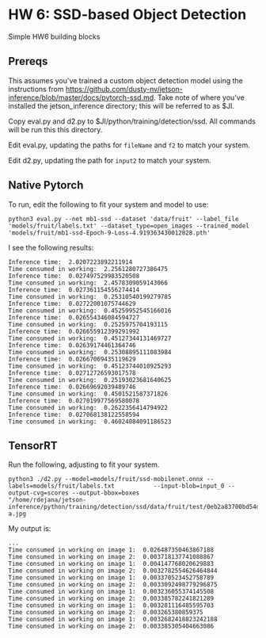 # HW 6: SSD-based Object Detection

Simple HW6 building blocks

## Prereqs
This assumes you've trained a custom object detection model using the instructions from https://github.com/dusty-nv/jetson-inference/blob/master/docs/pytorch-ssd.md.  Take note of where you've installed the jetson_inference directory; this will be referred to as $JI. 

Copy eval.py and d2.py to $JI/python/training/detection/ssd.  All commands will be run this this directory.

Edit eval.py, updating the paths for `fileName` and `f2` to match your system.

Edit d2.py, updating the path for `input2` to match your system.

## Native Pytorch

To run, edit the following to fit your system and model to use:
```
python3 eval.py --net mb1-ssd --dataset 'data/fruit' --label_file 'models/fruit/labels.txt' --dataset_type=open_images --trained_model 'models/fruit/mb1-ssd-Epoch-9-Loss-4.919363430012828.pth'

```
I see the following results:

```
Inference time:  2.0207223892211914
Time consumed in working:  2.2561280727386475
Inference time:  0.027497529983520508
Time consumed in working:  2.4578309059143066
Inference time:  0.027361154556274414
Time consumed in working:  0.25310540199279785
Inference time:  0.02722001075744629
Time consumed in working:  0.45259952545166016
Inference time:  0.026554346084594727
Time consumed in working:  0.2525975704193115
Inference time:  0.026655912399291992
Time consumed in working:  0.45127344131469727
Inference time:  0.02639174461364746
Time consumed in working:  0.25308895111083984
Inference time:  0.02667069435119629
Time consumed in working:  0.45123744010925293
Inference time:  0.02712726593017578
Time consumed in working:  0.25193023681640625
Inference time:  0.02669692039489746
Time consumed in working:  0.4501521587371826
Inference time:  0.027019977569580078
Time consumed in working:  0.2622356414794922
Inference time:  0.027068138122558594
Time consumed in working:  0.46024084091186523
```



## TensorRT
Run the following, adjusting to fit your system.

```
python3 ./d2.py --model=models/fruit/ssd-mobilenet.onnx --labels=models/fruit/labels.txt           --input-blob=input_0 --output-cvg=scores --output-bbox=boxes             "/home/rdejana/jetson-inference/python/training/detection/ssd/data/fruit/test/0eb2a83700bd54d8.jpg" a.jpg
```

My output is:
```
...
Time consumed in working on image 1:  0.026487350463867188
Time consumed in working on image 2:  0.003718137741088867
Time consumed in working on image 1:  0.004147768020629883
Time consumed in working on image 2:  0.0032782554626464844
Time consumed in working on image 1:  0.003370523452758789
Time consumed in working on image 2:  0.0033092498779296875
Time consumed in working on image 1:  0.003236055374145508
Time consumed in working on image 2:  0.003385782241821289
Time consumed in working on image 1:  0.003281116485595703
Time consumed in working on image 2:  0.003265380859375
Time consumed in working on image 1:  0.0032682418823242188
Time consumed in working on image 2:  0.003385305404663086
```


